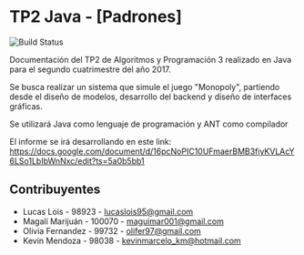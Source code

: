 # TP2 Java - [Padrones]

![Build Status](https://travis-ci.org/nildius/TP2Java.svg?branch=master)

Documentación del TP2 de Algoritmos y Programación 3 realizado en Java para el segundo cuatrimestre del año 2017.

Se busca realizar un sistema que simule el juego "Monopoly", partiendo desde el diseño de modelos, desarrollo del backend y diseño de interfaces gráficas.

Se utilizará Java como lenguaje de programación y ANT como compilador

El informe se irá desarrollando en este link:
https://docs.google.com/document/d/16pcNoPIC10UFmaerBMB3fiyKVLAcY6LSo1LbIbWnNxc/edit?ts=5a0b5bb1

## Contribuyentes
* Lucas Lois - 98923 - lucaslois95@gmail.com
* Magalí Marijuán - 100070 - maguimar001@gmail.com
* Olivia Fernandez - 99732 - olifer97@gmail.com
* Kevin Mendoza - 98038 - kevinmarcelo_km@hotmail.com
